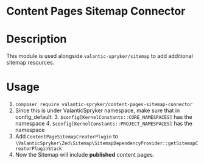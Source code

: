 # Content Pages Sitemap Connector

# Description

This module is used alongside `valantic-spryker/sitemap` to add additional sitemap resources.

# Usage

1. `composer require valantic-spryker/content-pages-sitemap-connector`
2. Since this is under ValanticSpryker namespace, make sure that in config_default:
   3. `$config[KernelConstants::CORE_NAMESPACES]` has the namespace
   4. `$config[KernelConstants::PROJECT_NAMESPACES]` has the namespace
5. Add `ContentPageSitemapCreatorPlugin` to `\ValanticSpryker\Zed\Sitemap\SitemapDependencyProvider::getSitemapCreatorPluginStack`
6. Now the Sitemap will include **published** content pages.


